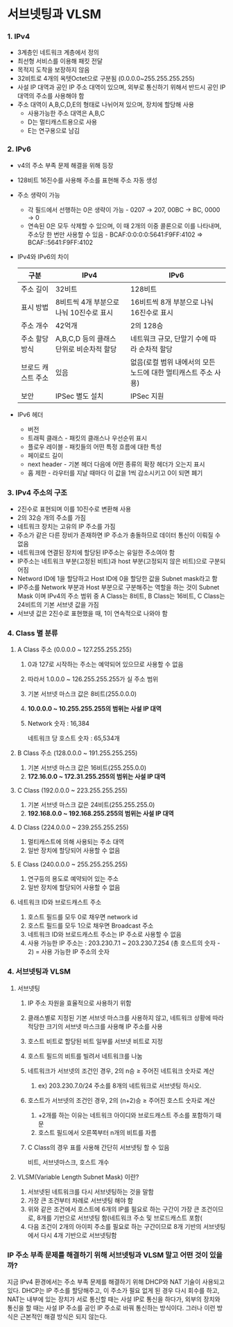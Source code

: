 # 서브넷팅과 VLSM

### 1. IPv4

- 3계층인 네트워크 계층에서 정의
- 최선형 서비스를 이용해 패킷 전달
- 목적지 도착을 보장하지 않음
- 32비트로 4개의 옥텟Octet으로 구분됨 (0.0.0.0~255.255.255.255)
- 사설 IP 대역과 공인 IP 주소 대역이 있으며, 외부로 통신하기 위해서 반드시 공인 IP 대역의 주소를 사용해야 함
- 주소 대역이 A,B,C,D,E의 형태로 나뉘어져 있으며, 장치에 할당해 사용
    - 사용가능한 주소 대역은 A,B,C
    - D는 멀티캐스트용으로 사용
    - E는 연구용으로 남김
    

### 2. IPv6

- v4의 주소 부족 문제 해결을 위해 등장
- 128비트 16진수를 사용해 주소를 표현해 주소 자동 생성
- 주소 생략이 가능
    - 각 필드에서 선행하는 0은 생략이 가능 - 0207 → 207, 00BC → BC, 0000 → 0
    - 연속된 0은 모두 삭제할 수 있으며, 이 때 2개의 이중 콜론으로 이를 나타내며, 주소당 한 번만 사용할 수 있음 - BCAF:0:0:0:0:5641:F9FF:4102 ⇒ BCAF::5641:F9FF:4102
- IPv4와 IPv6의 차이
    
    
    | 구분 | IPv4 | IPv6 |
    | --- | --- | --- |
    | 주소 길이 | 32비트 | 128비트 |
    | 표시 방법 | 8비트씩 4개 부분으로 나눠 10진수로 표시 | 16비트씩 8개 부분으로 나눠 16진수로 표시 |
    | 주소 개수 | 42억개 | 2의 128승 |
    | 주소 할당 방식 | A,B,C,D 등의 클래스 단위로 비순차적 할당 | 네트워크 규모, 단말기 수에 따라 순차적 할당 |
    | 브로드 캐스트 주소 | 있음 | 없음(로컬 범위 내에서의 모든 노드에 대한 멀티캐스트 주소 사용) |
    | 보안 | IPSec 별도 설치 | IPSec 지원 |

- IPv6 헤더
    - 버전
    - 트래픽 클래스 - 패킷의 클래스나 우선순위 표시
    - 플로우 레이블 - 패킷들의 어떤 특정 흐름에 대한 특성
    - 페이로드 길이
    - next header - 기본 헤더 다음에 어떤 종류의 확장 헤더가 오는지 표시
    - 홉 제한 - 라우터를 지날 때마다 이 값을 1씩 감소시키고 0이 되면 폐기
    

### 3. IPv4 주소의 구조

- 2진수로 표현되며 이를 10진수로 변환해 사용
- 2의 32승 개의 주소를 가짐
- 네트워크 장치는 고유의 IP 주소를 가짐
- 주소가 같은 다른 장비가 존재하면 IP 주소가 충돌하므로 데이터 통신이 이뤄질 수 없음
- 네트워크에 연결된 장치에 할당된 IP주소는 유일한 주소여야 함
- IP주소는 네트워크 부분(고정된 비트)과 host 부분(고정되지 않은 비트)으로 구분되어짐
- Netword ID에 1을 할당하고 Host ID에 0을 할당한 값을 Subnet mask라고 함
- IP주소를 Network 부분과 Host 부분으로 구분해주는 역할을 하는 것이 Subnet Mask 이며 IPv4의 주소 범위 중 A Class는 8비트, B Class는 16비트, C Class는 24비트의 기본 서브넷 값을 가짐
- 서브넷 값은 2진수로 표현했을 때, 1이 연속적으로 나와야 함

### 4. Class 별 분류

1. A Class 주소 (0.0.0.0 ~ 127.255.255.255)
    1. 0과 127로 시작하는 주소는 예약되어 있으므로 사용할 수 없음
    2. 따라서 1.0.0.0 ~ 126.255.255.255가 실 주소 범위
    3. 기본 서브넷 마스크 값은 8비트(255.0.0.0)
    4. **10.0.0.0 ~ 10.255.255.255의 범위는 사설 IP 대역**
    5. Network 숫자 : 16,384
        
        네트워크 당 호스트 숫자 : 65,534개
        
2. B Class 주소 (128.0.0.0 ~ 191.255.255.255)
    1. 기본 서브넷 마스크 값은 16비트(255.255.0.0)
    2. **172.16.0.0 ~ 172.31.255.255의 범위는 사설 IP 대역**
        
        
3. C Class (192.0.0.0 ~ 223.255.255.255)
    1. 기본 서브넷 마스크 값은 24비트(255.255.255.0)
    2. **192.168.0.0 ~ 192.168.255.255의 범위는 사설 IP 대역**
        
        
4. D Class (224.0.0.0 ~ 239.255.255.255)
    1. 멀티캐스트에 의해 사용되는 주소 대역
    2. 일반 장치에 할당되어 사용할 수 없음
    
5. E Class (240.0.0.0 ~ 255.255.255.255)
    1. 연구등의 용도로 예약되어 있는 주소
    2. 일반 장치에 할당되어 사용할 수 없음

1. 네트워크 ID와 브로드캐스트 주소
    1. 호스트 필드를 모두 0로 채우면 network id
    2. 호스트 필드를 모두 1으로 채우면 Broadcast 주소
    3. 네트워크 ID와 브로드캐스트 주소는 IP 주소로 사용할 수 없음
    4. 사용 가능한 IP 주소는 : 203.230.7.1 ~ 203.230.7.254 (총 호스트의 숫자 - 2) = 사용 가능한 IP 주소의 숫자

### 4. 서브넷팅과 VLSM

1. 서브넷팅
    1. IP 주소 자원을 효율적으로 사용하기 위함
    2. 클래스별로 지정된 기본 서브넷 마스크를 사용하지 않고, 네트워크 상황에 따라 적당한 크기의 서브넷 마스크를 사용해 IP 주소를 사용
    3. 호스트 비트로 할당된 비트 일부를 서브넷 비트로 지정
    4. 호스트 필드의 비트를 빌려서 네트워크를 나눔
    5. 네트워크가 서브넷의 조건인 경우, 2의 n승 ≥ 주어진 네트워크 숫자로 계산
        1. ex) 203.230.7.0/24 주소를 8개의 네트워크로 서브넷팅 하시오.
    6. 호스트가 서브넷의 조건인 경우, 2의 (n+2)승 ≥ 주어진 호스트 숫자로 계산
        1. +2개를 하는 이유는 네트워크 아이디와 브로드캐스트 주소를 포함하기 때문
        2. 호스트 필드에서 오른쪽부터 n개의 비트를 자름
    7. C Class의 경우 표를 사용해 간단히 서브넷팅 할 수 있음
        
        비트, 서브넷마스크, 호스트 개수
        
2. VLSM(Variable Length Subnet Mask) 이란?
    1. 서브넷된 네트워크를 다시 서브넷팅하는 것을 말함
    2. 가장 큰 조건부터 차례로 서브넷팅 해야 함
    3. 위와 같은 조건에서 호스트에 6개의 IP를 필요로 하는 구간이 가장 큰 조건이므로, 8개를 기반으로 서브넷팅 함(네트워크 주소 및 브로드캐스트 포함(
    4. 다음 조건이 2개의 아이피 주소를 필요로 하는 구간이므로 8개 기반의 서브넷팅에서 다시 4개 기반으로 서브넷팅함
    

### IP 주소 부족 문제를 해결하기 위해 서브넷팅과 VLSM 말고 어떤 것이 있을까?

지금 IPv4 환경에서는 주소 부족 문제를 해결하기 위해 DHCP와 NAT 기술이 사용되고 있다. DHCP는 IP 주소를 할당해주고, 이 주소가 필요 없게 된 경우 다시 회수를 하고, NAT는 내부에 있는 장치가 서로 통신할 때는 사설 IP로 통신을 하다가, 외부의 장치와 통신을 할 때는 사설 IP 주소를 공인 IP 주소로 바꿔 통신하는 방식이다. 그러나 이런 방식은 근본적인 해결 방식은 되지 않는다.